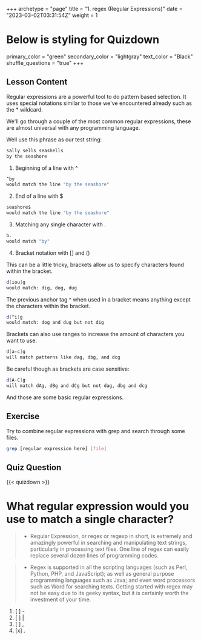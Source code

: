 +++
archetype = "page"
title = "1. regex (Regular Expressions)"
date = "2023-03-02T03:31:54Z"
weight = 1
# Below is styling for Quizdown
primary_color = "green"
secondary_color = "lightgray"
text_color = "Black"
shuffle_questions = "true"
+++

## Lesson Content

Regular expressions are a powerful tool to do pattern based selection. It uses special notations similar to those we've encountered already such as the * wildcard. 

We'll go through a couple of the most common regular expressions, these are almost universal with any programming language.

Well use this phrase as our test string:
```bash
sally sells seashells 
by the seashore
```

 1. Beginning of a line with ^ 

```bash
^by
would match the line "by the seashore"
```

 2. End of a line with $ 

```bash
seashore$ 
would match the line "by the seashore"
```

 3. Matching any single character with . 

```bash
b. 
would match "by" 
```

 4. Bracket notation with [] and () 

This can be a little tricky, brackets allow us to specify characters found within the bracket. 

```bash
d[iou]g
would match: dig, dog, dug
```

The previous anchor tag ^ when used in a bracket means anything except the characters within the bracket. 

```bash
d[^i]g
would match: dog and dug but not dig
```

Brackets can also use ranges to increase the amount of characters you want to use. 

```bash
d[a-c]g
will match patterns like dag, dbg, and dcg
```

Be careful though as brackets are case sensitive:

```bash
d[A-C]g
will match dAg, dBg and dCg but not dag, dbg and dcg
```

And those are some basic regular expressions.

## Exercise

Try to combine regular expressions with grep and search through some files.

```bash
grep [regular expression here] [file]
```
## Quiz Question

{{< quizdown >}}

# What regular expression would you use to match a single character?

> - Regular Expression, or regex or regexp in short, is extremely and amazingly powerful in searching and manipulating text strings, particularly in processing text files. One line of regex can easily replace several dozen lines of programming codes.

> - Regex is supported in all the scripting languages (such as Perl, Python, PHP, and JavaScript); as well as general purpose programming languages such as Java; and even word processors such as Word for searching texts. Getting started with regex may not be easy due to its geeky syntax, but it is certainly worth the investment of your time. 

1. [ ] - 
2. [ ] |
3. [ ] , 
4. [x] .